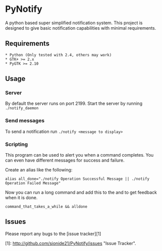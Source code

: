 PyNotify
========

A python based super simplified notification system. This project is designed to give basic notification capabilities with minimal requirements.

## Requirements

	* Python (Only tested with 2.4, others may work)
	* GTK+ >= 2.x
	* PyGTK >= 2.10
	
## Usage

### Server

By default the server runs on port 2199. Start the server by running `./notify_daemon`
	
### Send messages

To send a notification run `./notify <message to display>`

### Scripting

This program can be used to alert you when a command completes. You can even have different messages for success and failure. 

Create an alias like the following:

	alias all_done="./notify Operation Successful Message || ./notify Operation Failed Message"
	
Now you can run a long command and add this to the and to get feedback when it is done.

	command_that_takes_a_while && alldone
	
## Issues

Please report any bugs to the [issue tracker][1]

[1]: <http://github.com/sionide21/PyNotify/issues> "Issue Tracker".